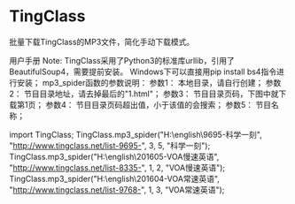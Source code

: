 # TingClass
批量下载TingClass的MP3文件，简化手动下载模式。

用户手册
Note: TingClass采用了Python3的标准库urllib，引用了BeautifulSoup4，需要提前安装。
Windows下可以直接用pip install bs4指令进行安装；
mp3_spider函数的参数说明：
  参数1： 本地目录，请自行创建；
  参数2： 节目目录地址，请去掉最后的"1.html"；
  参数3： 节目目录页码，下图中就下载第1页；
  参数4： 节目目录页码超出值，小于该值的会搜索；
  参数5： 节目名称；

import TingClass;
TingClass.mp3_spider("H:\\english\\9695-科学一刻", "http://www.tingclass.net/list-9695-", 3, 5, "科学一刻");
TingClass.mp3_spider("H:\\english\\201605-VOA慢速英语", "http://www.tingclass.net/list-8335-", 1, 2, "VOA慢速英语");
TingClass.mp3_spider("H:\\english\\201604-VOA常速英语", "http://www.tingclass.net/list-9768-", 1, 3, "VOA常速英语");
